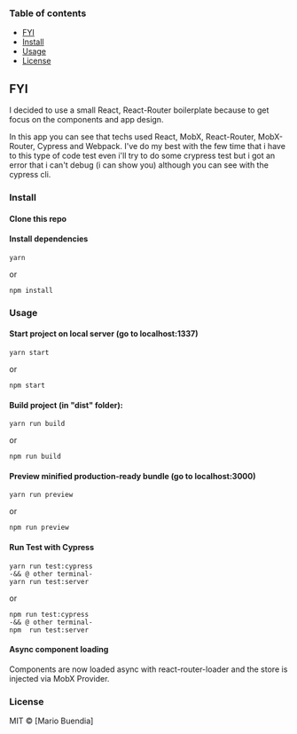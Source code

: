 
<!-- # FilmFlix Code Test for MaginePro-->

### Table of contents
* [FYI](#install)
* [Install](#install)
* [Usage](#usage)
* [License](#license)
## FYI

I decided to use a small React, React-Router boilerplate because to get focus on the components and app design.

In this app you can see that techs used React, MobX, React-Router, MobX-Router, Cypress and Webpack. I've do my best with the few time that i have to this type of code test even i'll try to do some crypress test but i got an error that i can't debug (i can show you) although you can see with the cypress cli.


### Install

#### Clone this repo

#### Install dependencies

```
yarn
```
or
```
npm install
```

### Usage

#### Start project on local server (go to localhost:1337)

```
yarn start
```
or
```
npm start
```

#### Build project (in "dist" folder):

```
yarn run build
```
or
```
npm run build
```

#### Preview minified production-ready bundle (go to localhost:3000)

```
yarn run preview
```
or
```
npm run preview
```

#### Run Test with Cypress

```
yarn run test:cypress
-&& @ other terminal-
yarn run test:server
```
or
```
npm run test:cypress
-&& @ other terminal-
npm  run test:server
```


#### Async component loading

Components are now loaded async with react-router-loader and the store is injected via MobX Provider.

### License

MIT © [Mario Buendia]

